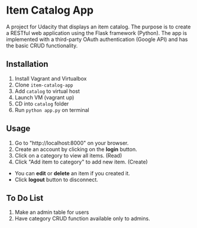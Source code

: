 # Item Catalog App
A project for Udacity that displays an item catalog. The purpose is to create a RESTful web application using the Flask framework (Python). The app is implemented with a third-party OAuth authentication (Google API) and has the basic CRUD functionality.
## Installation
1. Install Vagrant and Virtualbox
2. Clone `item-catalog-app`
3. Add `catalog` to virtual host
4. Launch VM (vagrant up)
5. CD into `catalog` folder
6. Run `python app.py` on terminal
## Usage
1. Go to "http://localhost:8000" on your browser.
2. Create an account by clicking on the **login** button.
3. Click on a category to view all items. (Read)
4. Click "Add item to category" to add new item. (Create)
- You can **edit** or **delete** an item if you created it.
- Click **logout** button to disconnect.
## To Do List
1. Make an admin table for users
2. Have category CRUD function available only to admins.
